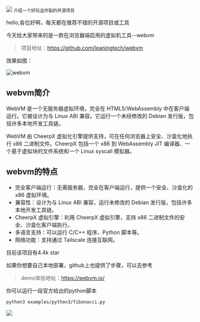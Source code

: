 <img src="/assets/image/240815-webvm-1.png">
<small>介绍一个好玩且炸裂的开源项目</small>

hello,各位好啊，每天都在推荐不错的开源项目或工具

今天给大家带来的是一款在浏览器端启用的虚拟机工具--webvm

>项目地址：https://github.com/leaningtech/webvm 

效果如图：

![webvm](/assets/image/240815-webvm.png)

## webvm简介

WebVM 是一个无服务器虚拟环境，完全在 HTML5/WebAssembly 中在客户端运行。它被设计为与 Linux ABI 兼容。它运行一个未经修改的 Debian 发行版，包括许多本地开发工具链。

WebVM 由 CheerpX 虚拟化引擎提供支持，可在任何浏览器上安全、沙盒化地执行 x86 二进制文件。CheerpX 包括一个 x86 到 WebAssembly JIT 编译器、一个基于虚拟块的文件系统和一个 Linux syscall 模拟器。


## webvm的特点

- 完全客户端运行：无需服务器，完全在客户端运行，提供一个安全、沙盒化的 x86 虚拟环境。
- 兼容性：设计为与 Linux ABI 兼容，运行未修改的 Debian 发行版，包括许多本地开发工具链。
- CheerpX 虚拟引擎：利用 CheerpX 虚拟引擎，支持 x86 二进制文件的安全、沙盒化客户端执行。
- 多语言支持：可以运行 C/C++ 程序、Python 脚本等。
- 网络功能：支持通过 Tailscale 连接互联网。

目前该项目有4.4k star

如果你想要自己本地部署，github上也提供了步骤，可以去参考

> demo体验地址：https://webvm.io/

你可以运行一段官方给出的python脚本

```
python3 examples/python3/fibonacci.py
```

![](/assets/image/240815-webvm-1.png)
